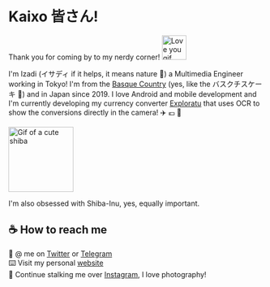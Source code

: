 # Kaixo 皆さん! 
Thank you for coming by to my nerdy corner! <img alt="Love you gif" src="https://user-images.githubusercontent.com/5679180/79618120-0daffb80-80be-11ea-819e-d2b0fa904d07.gif" width="48" />

I'm Izadi (イサディ if it helps, it means nature :seedling:) a Multimedia Engineer working in Tokyo! I'm from the [Basque Country](https://en.wikipedia.org/wiki/Basque_Country_(greater_region)) (yes, like the バスクチスケーキ :cake:) and in Japan since 2019. I love Android and mobile development and I'm currently developing my currency converter [Exploratu](https://github.com/izadiegizabal/exploratu/) that uses OCR to show the conversions directly in the camera! :airplane:	:euro: :camera_flash:

<img alt="Gif of a cute shiba" src="https://data.whicdn.com/images/254520507/original.gif" width="128" /> 

I'm also obsessed with Shiba-Inu, yes, equally important.



## ☕ How to reach me
:flamingo: @ me on [Twitter](https://twitter.com/izadiegizabal) or [Telegram](https://t.me/izadiegizabal)\
:keyboard: Visit my personal [website](https://izadi.xyz)\
:camera_flash: Continue stalking me over [Instagram](https://www.instagram.com/izadiegizabal), I love photography!

<!--
**izadiegizabal/izadiegizabal** is a ✨ _special_ ✨ repository because its `README.md` (this file) appears on your GitHub profile.

Here are some ideas to get you started:

- 🔭 I’m currently working on ...
- 🌱 I’m currently learning ...
- 👯 I’m looking to collaborate on ...
- 🤔 I’m looking for help with ...
- 💬 Ask me about ...
- 📫 How to reach me: ...
- 😄 Pronouns: ...
- ⚡ Fun fact: ...
-->
